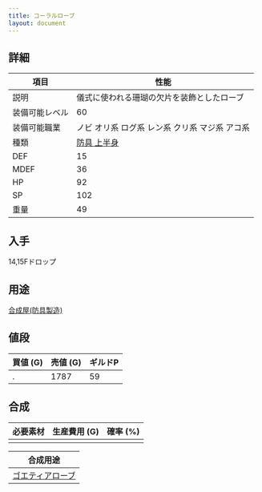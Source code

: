 ```yaml
---
title: コーラルローブ
layout: document
---
```

## 詳細

|項目|性能|
|---|---|
|説明|儀式に使われる珊瑚の欠片を装飾としたローブ|
|装備可能レベル|60|
|装備可能職業|ノビ オリ系 ログ系 レン系 クリ系 マジ系 アコ系|
|種類|[防具 上半身](防具(上半身))|
|DEF|15|
|MDEF|36|
|HP|92|
|SP|102|
|重量|49|

## 入手

14,15Fドロップ

## 用途

[合成屋(防具製造)](合成屋(防具製造))

## 値段

|買値 (G)|売値 (G)|ギルドP|
|---|---|---|
|.|1787|59|

## 合成

|必要素材|生産費用 (G)|確率 (%)|
|---|---|---|
||||

|合成用途|
|---|
|[ゴエティアローブ](ゴエティアローブ)|
